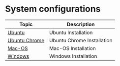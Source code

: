 # System configurations

|Topic|Description|
|---|---|
|[Ubuntu](./ubuntu/index.md)|Ubuntu Installation
|[Ubuntu Chrome](./ubuntu-chrome/index.md)|Ubuntu Chrome Installation
|[Mac-OS](./macos/index.md)|Mac-OS Installation
|[Windows](./windows/index.md)|Windows Installation